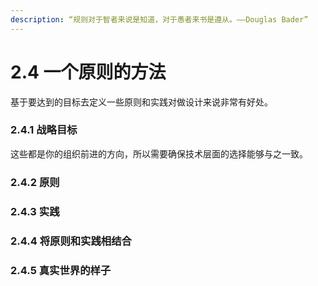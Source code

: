 ```yaml
---
description: “规则对于智者来说是知道，对于愚者来书是遵从。——Douglas Bader”
---
```


# 2.4 一个原则的方法

基于要达到的目标去定义一些原则和实践对做设计来说非常有好处。

### 2.4.1 战略目标

这些都是你的组织前进的方向，所以需要确保技术层面的选择能够与之一致。

### 2.4.2 原则



### 2.4.3 实践



### 2.4.4 将原则和实践相结合



### 2.4.5 真实世界的样子

